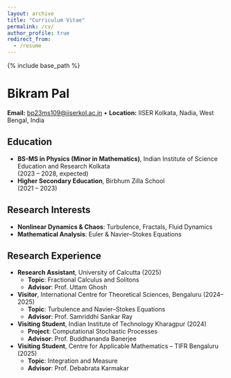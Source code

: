 ```yaml
---
layout: archive
title: "Curriculum Vitae"
permalink: /cv/
author_profile: true
redirect_from:
  - /resume
---
```


{% include base_path %}

# Bikram Pal

**Email:** [bp23ms109@iiserkol.ac.in](mailto:bp23ms109@iiserkol.ac.in) •
**Location:** IISER Kolkata, Nadia, West Bengal, India

## Education

* **BS-MS in Physics (Minor in Mathematics)**, Indian Institute of Science Education and Research Kolkata  
  (2023 – 2028, expected)
* **Higher Secondary Education**, Birbhum Zilla School  
  (2021 – 2023)

## Research Interests

* **Nonlinear Dynamics & Chaos**: Turbulence, Fractals, Fluid Dynamics  
* **Mathematical Analysis**: Euler & Navier–Stokes Equations

## Research Experience

* **Research Assistant**, University of Calcutta (2025)  
  * **Topic**: Fractional Calculus and Solitons  
  * **Advisor**: Prof. Uttam Ghosh
* **Visitor**, International Centre for Theoretical Sciences, Bengaluru (2024–2025)  
  * **Topic**: Turbulence and Navier–Stokes Equations  
  * **Advisor**: Prof. Samriddhi Sankar Ray
* **Visiting Student**, Indian Institute of Technology Kharagpur (2024)  
  * **Project**: Computational Stochastic Processes  
  * **Advisor**: Prof. Buddhananda Banerjee
* **Visiting Student**, Centre for Applicable Mathematics – TIFR Bengaluru (2025)  
  * **Topic**: Integration and Measure  
  * **Advisor**: Prof. Debabrata Karmakar


